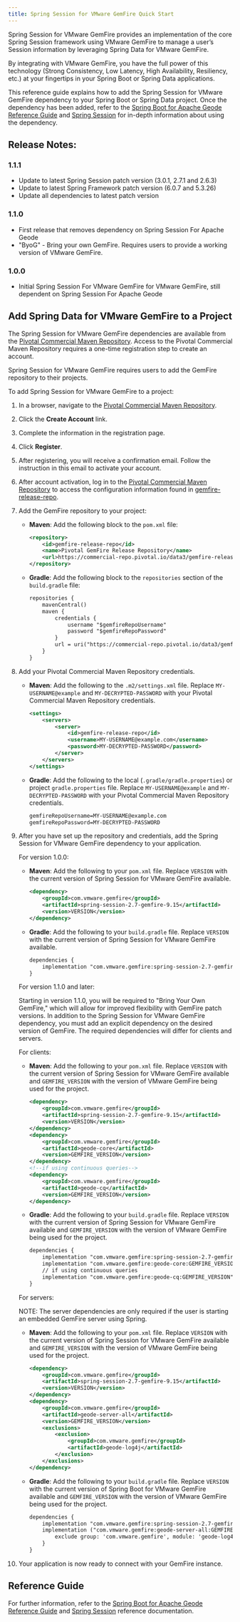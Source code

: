 ```yaml
---
title: Spring Session for VMware GemFire Quick Start
---
```


Spring Session for VMware GemFire provides an implementation of the core Spring Session framework using VMware GemFire to manage a user’s Session information by leveraging Spring Data for VMware GemFire.

By integrating with VMware GemFire, you have the full power of this technology (Strong Consistency, Low Latency, High Availability, Resiliency, etc.) at your fingertips in your Spring Boot or Spring Data applications.

This reference guide explains how to add the Spring Session for VMware GemFire dependency to your Spring Boot or Spring Data project. Once the dependency has been added, refer to the [Spring Boot for Apache Geode Reference Guide](https://docs.spring.io/spring-boot-data-geode-build/current/reference/html5/) and [Spring Session](https://docs.spring.io/spring-session-data-geode/docs/current/reference/html5/) for in-depth information about using the dependency.

## Release Notes:
### 1.1.1
* Update to latest Spring Session patch version (3.0.1, 2.7.1 and 2.6.3)
* Update to latest Spring Framework patch version (6.0.7 and 5.3.26)
* Update all dependencies to latest patch version

### 1.1.0
* First release that removes dependency on Spring Session For Apache Geode
* "ByoG" - Bring your own GemFire. Requires users to provide a working version of VMware GemFire.

### 1.0.0
* Initial Spring Session For VMware GemFire for VMware GemFire, still dependent on Spring Session For Apache Geode

## Add Spring Data for VMware GemFire to a Project

The Spring Session for VMware GemFire dependencies are available from the [Pivotal Commercial Maven Repository](https://commercial-repo.pivotal.io/login/auth). Access to the Pivotal Commercial Maven Repository requires a one-time registration step to create an account.

Spring Session for VMware GemFire requires users to add the GemFire repository to their projects.

To add Spring Session for VMware GemFire to a project:

1. In a browser, navigate to the [Pivotal Commercial Maven Repository](https://commercial-repo.pivotal.io/login/auth).

1. Click the **Create Account** link.

1. Complete the information in the registration page.

1. Click **Register**.

1. After registering, you will receive a confirmation email. Follow the instruction in this email to activate your account.

1. After account activation, log in to the [Pivotal Commercial Maven Repository](https://commercial-repo.pivotal.io/login/auth) to access the configuration information found in [gemfire-release-repo](https://commercial-repo.pivotal.io/repository/gemfire-release-repo).

1. Add the GemFire repository to your project:

    * **Maven**: Add the following block to the `pom.xml` file:

        ```xml
        <repository>
            <id>gemfire-release-repo</id>
            <name>Pivotal GemFire Release Repository</name>
            <url>https://commercial-repo.pivotal.io/data3/gemfire-release-repo/gemfire</url>
        </repository>
        ```

    * **Gradle**: Add the following block to the `repositories` section of the `build.gradle` file:

        ```xml
        repositories {
            mavenCentral()
            maven {
                credentials {
                    username "$gemfireRepoUsername"
                    password "$gemfireRepoPassword"
                }
                url = uri("https://commercial-repo.pivotal.io/data3/gemfire-release-repo/gemfire")
            }
        }
        ```

1. Add your Pivotal Commercial Maven Repository credentials.

    * **Maven**: Add the following to the `.m2/settings.xml` file. Replace `MY-USERNAME@example` and `MY-DECRYPTED-PASSWORD` with your Pivotal Commercial Maven Repository credentials.

        ```xml
        <settings>
            <servers>
                <server>
                    <id>gemfire-release-repo</id>
                    <username>MY-USERNAME@example.com</username>
                    <password>MY-DECRYPTED-PASSWORD</password>
                </server>
            </servers>
        </settings>
        ```

    * **Gradle**: Add the following to the local (`.gradle/gradle.properties`) or project `gradle.properties` file. Replace `MY-USERNAME@example` and `MY-DECRYPTED-PASSWORD` with your Pivotal Commercial Maven Repository credentials.

        ```xml
        gemfireRepoUsername=MY-USERNAME@example.com 
        gemfireRepoPassword=MY-DECRYPTED-PASSWORD
        ```

1. After you have set up the repository and credentials, add the Spring Session for VMware GemFire dependency to your application.

    For version 1.0.0:

    * **Maven**: Add the following to your `pom.xml` file. Replace `VERSION` with the current version of Spring Session for VMware GemFire available.

        ```xml
        <dependency>
            <groupId>com.vmware.gemfire</groupId>
            <artifactId>spring-session-2.7-gemfire-9.15</artifactId>
            <version>VERSION</version>
        </dependency>
        ```

    * **Gradle**: Add the following to your `build.gradle` file. Replace `VERSION` with the current version of Spring Session for VMware GemFire available.

        ```xml
        dependencies {
            implementation "com.vmware.gemfire:spring-session-2.7-gemfire-9.15:VERSION"
        }
        ```

    For version 1.1.0 and later:

    Starting in version 1.1.0, you will be required to "Bring Your Own GemFire," which will allow for improved flexibility with GemFire patch versions. In addition to the Spring Session for VMware GemFire dependency, you must add an explicit dependency on the desired version of GemFire. The required dependencies will differ for clients and servers.

    For clients:

    * **Maven**: Add the following to your `pom.xml` file. Replace `VERSION` with the current version of Spring Session for VMware GemFire available and `GEMFIRE_VERSION` with the version of VMware GemFire being used for the project.

        ```xml
        <dependency>
            <groupId>com.vmware.gemfire</groupId>
            <artifactId>spring-session-2.7-gemfire-9.15</artifactId>
            <version>VERSION</version>
        </dependency>
        <dependency>
            <groupId>com.vmware.gemfire</groupId>
            <artifactId>geode-core</artifactId>
            <version>GEMFIRE_VERSION</version>
        </dependency>
        <!--if using continuous queries-->
        <dependency>
            <groupId>com.vmware.gemfire</groupId>
            <artifactId>geode-cq</artifactId>
            <version>GEMFIRE_VERSION</version>
        </dependency>
        ```

    * **Gradle**: Add the following to your `build.gradle` file. Replace `VERSION` with the current version of Spring Session for VMware GemFire available and `GEMFIRE_VERSION` with the version of VMware GemFire being used for the project.

        ```xml
        dependencies {
            implementation "com.vmware.gemfire:spring-session-2.7-gemfire-9.15:VERSION"
            implementation "com.vmware.gemfire:geode-core:GEMFIRE_VERSION"
            // if using continuous queries
            implementation "com.vmware.gemfire:geode-cq:GEMFIRE_VERSION"
        }
        ```

    For servers:

    NOTE: The server dependencies are only required if the user is starting an embedded GemFire server using Spring.

    * **Maven**: Add the following to your `pom.xml` file. Replace `VERSION` with the current version of Spring Session for VMware GemFire available and `GEMFIRE_VERSION` with the version of VMware GemFire being used for the project.

        ```xml
        <dependency>
            <groupId>com.vmware.gemfire</groupId>
            <artifactId>spring-session-2.7-gemfire-9.15</artifactId>
            <version>VERSION</version>
        </dependency>
        <dependency>
            <groupId>com.vmware.gemfire</groupId>
            <artifactId>geode-server-all</artifactId>
            <version>GEMFIRE_VERSION</version>
            <exclusions>
                <exclusion>
                    <groupId>com.vmware.gemfire</groupId>
                    <artifactId>geode-log4j</artifactId>
                </exclusion>
            </exclusions>
        </dependency>
        ```

    * **Gradle**: Add the following to your `build.gradle` file. Replace `VERSION` with the current version of Spring Boot for VMware GemFire available and `GEMFIRE_VERSION` with the version of VMware GemFire being used for the project.

        ```xml
        dependencies {
            implementation "com.vmware.gemfire:spring-session-2.7-gemfire-9.15:VERSION"
            implementation ("com.vmware.gemfire:geode-server-all:GEMFIRE_VERSION"){
                exclude group: 'com.vmware.gemfire', module: 'geode-log4j'
            }
        }
        ```

1. Your application is now ready to connect with your GemFire instance.

## Reference Guide

For further information, refer to the [Spring Boot for Apache Geode Reference Guide](https://docs.spring.io/spring-boot-data-geode-build/current/reference/html5/) and [Spring Session](https://docs.spring.io/spring-session-data-geode/docs/current/reference/html5/) reference documentation.
